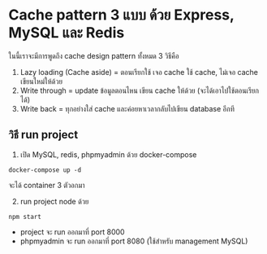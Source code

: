 # Cache pattern 3 แบบ ด้วย Express, MySQL และ Redis

ในนี้เราจะมีการพูดถึง cache design pattern ทั้งหมด 3 วิธีคือ
1. Lazy loading (Cache aside) = ตอนเรียกใช้ เจอ cache ใช้ cache, ไม่เจอ cache เขียนใหม่ให้ด้วย
2. Write through = update ข้อมูลตอนไหน เขียน cache ให้ด้วย (จะได้เอาไปใช้ตอนเรียกได้)
3. Write back = ทุกอย่างใส่ cache และค่อยหาเวลากลับไปเขียน database อีกที

## วิธี run project

1. เปิด MySQL, redis, phpmyadmin ด้วย docker-compose

```shell
docker-compose up -d
```

จะได้ container 3 ตัวอกมา

2. run project node ด้วย

```shell
npm start
```

- project จะ run ออกมาที่ port 8000
- phpmyadmin จะ run ออกมาที่ port 8080 (ใช้สำหรับ management MySQL)
